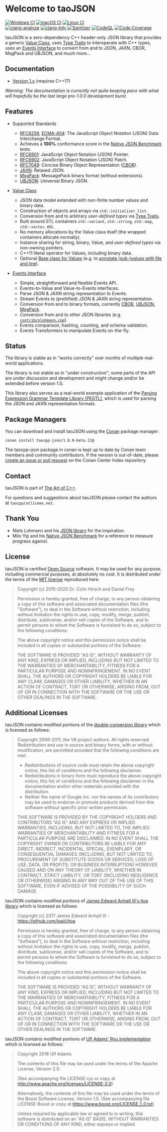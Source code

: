 # Welcome to taoJSON

[![Windows CI](https://github.com/taocpp/json/workflows/Windows/badge.svg)](https://github.com/taocpp/json/actions?query=workflow%3AWindows)
[![macOS CI](https://github.com/taocpp/json/workflows/macOS/badge.svg)](https://github.com/taocpp/json/actions?query=workflow%3AmacOS)
[![Linux CI](https://github.com/taocpp/json/workflows/Linux/badge.svg)](https://github.com/taocpp/json/actions?query=workflow%3ALinux)
<br>
[![clang-analyze](https://github.com/taocpp/json/workflows/clang-analyze/badge.svg)](https://github.com/taocpp/json/actions?query=workflow%3Aclang-analyze)
[![clang-tidy](https://github.com/taocpp/json/workflows/clang-tidy/badge.svg)](https://github.com/taocpp/json/actions?query=workflow%3Aclang-tidy)
[![Sanitizer](https://github.com/taocpp/json/workflows/Sanitizer/badge.svg)](https://github.com/taocpp/json/actions?query=workflow%3ASanitizer)
[![CodeQL](https://github.com/taocpp/json/workflows/CodeQL/badge.svg)](https://github.com/taocpp/json/actions?query=workflow%3ACodeQL)
[![Code Coverage](https://codecov.io/gh/taocpp/json/branch/master/graph/badge.svg?token=ykWa8RRdyk)](https://codecov.io/gh/taocpp/json)

taoJSON is a zero-dependency C++ header-only JSON library that provides a generic [Value Class](doc/Value-Class.md), uses [Type Traits](doc/Type-Traits.md) to interoperate with C++ types, uses an [Events Interface](doc/Events-Interface.md) to convert from and to JSON, JAXN, CBOR, MsgPack and UBJSON, and much more...

## Documentation

* [Version 1.x](doc/README.md) (requires C++17)

*Warning: The documentation is currently not quite keeping pace with what will hopefully be the last large pre-1.0.0 development burst.*

## Features

* Supported Standards

  * [RFC8259], [ECMA-404]: The JavaScript Object Notation (JSON) Data Interchange Format.
  * Achieves a **100%** conformance score in the [Native JSON Benchmark] tests.
  * [RFC6901]: JavaScript Object Notation (JSON) Pointer.
  * [RFC6902]: JavaScript Object Notation (JSON) Patch.
  * [RFC7049]: Concise Binary Object Representation ([CBOR]).
  * [JAXN]: Relaxed JSON.
  * [MsgPack]: MessagePack binary format (without extensions).
  * [UBJSON]: Universal Binary JSON.

* [Value Class](doc/Value-Class.md)

  * JSON data model extended with non-finite number values and binary data.
  * Construction of objects and arrays via `std::initializer_list`.
  * Conversion from and to arbitrary *user-defined types* via [Type Traits](doc/Type-Traits.md).
  * Built around STL containers `std::variant`, `std::string`, `std::map`, `std::vector`, etc.
  * No memory allocations by the Value class itself (the wrapped containers allocate normally).
  * Instance sharing for string, binary, Value, and *user-defined types* via non-owning pointers.
  * C++11 literal operator for Values, including binary data.
  * Optional [Base class for Values](doc/Advanced-Use-Cases.md#custom-base-class-for-values) (e.g. to [annotate (sub-)values with file and line](doc/Advanced-Use-Cases.md#annotate-with-filename-and-line-number)).

* [Events Interface](doc/Events-Interface.md)

  * Simple, straightforward and flexible Events API.
  * Events-to-Value and Value-to-Events interfaces.
  * Parse JSON & JAXN string representation to Events.
  * Stream Events to (prettified) JSON & JAXN string representation.
  * Conversion from and to binary formats, currently [CBOR], [UBJSON], [MsgPack].
  * Conversion from and to *other* JSON libraries (e.g. [`contrib/nlohmann.cpp`](contrib/nlohmann.cpp)).
  * Events comparison, hashing, counting, and schema validation.
  * Events Transformers to manipulate Events on-the-fly.

## Status

The library is stable as in "works correctly" over months of multiple real-world applications.

The library is not stable as in "under construction"; some parts of the API are under discussion and development and might change and/or be extended before version 1.0.

This library also serves as a real-world example application of the [Parsing Expression Grammar Template Library (PEGTL)], which is used for parsing the JSON and JAXN representation formats.

## Package Managers

You can download and install taoJSON using the [Conan](https://github.com/conan-io/conan) package manager:

    conan install taocpp-json/1.0.0-beta.11@

The taocpp-json package in conan is kept up to date by Conan team members and community contributors.
If the version is out-of-date, please [create an issue or pull request](https://github.com/conan-io/conan-center-index) on the Conan Center Index repository.

## Contact

taoJSON is part of [The Art of C++](https://taocpp.github.io/).

For questions and suggestions about taoJSON please contact the authors at `taocpp(at)icemx.net`.

## Thank You

* Niels Lohmann and his [JSON library](https://github.com/nlohmann/json) for the inspiration.
* Milo Yip and his [Native JSON Benchmark] for a reference to measure progress against.

## License

taoJSON is certified [Open Source] software.
It may be used for any purpose, including commercial purposes, at absolutely no cost.
It is distributed under the terms of the [MIT license] reproduced here.

> Copyright (c) 2015-2020 Dr. Colin Hirsch and Daniel Frey
>
> Permission is hereby granted, free of charge, to any person obtaining a copy of this software and associated documentation files (the "Software"), to deal in the Software without restriction, including without limitation the rights to use, copy, modify, merge, publish, distribute, sublicense, and/or sell copies of the Software, and to permit persons to whom the Software is furnished to do so, subject to the following conditions:
>
> The above copyright notice and this permission notice shall be included in all copies or substantial portions of the Software.
>
> THE SOFTWARE IS PROVIDED "AS IS", WITHOUT WARRANTY OF ANY KIND, EXPRESS OR IMPLIED, INCLUDING BUT NOT LIMITED TO THE WARRANTIES OF MERCHANTABILITY, FITNESS FOR A PARTICULAR PURPOSE AND NONINFRINGEMENT. IN NO EVENT SHALL THE AUTHORS OR COPYRIGHT HOLDERS BE LIABLE FOR ANY CLAIM, DAMAGES OR OTHER LIABILITY, WHETHER IN AN ACTION OF CONTRACT, TORT OR OTHERWISE, ARISING FROM, OUT OF OR IN CONNECTION WITH THE SOFTWARE OR THE USE OR OTHER DEALINGS IN THE SOFTWARE.

## Additional Licenses

taoJSON contains modified portions of the [double-conversion library](https://github.com/google/double-conversion) which is licensed as follows:

> Copyright 2006-2011, the V8 project authors. All rights reserved. Redistribution and use in source and binary forms, with or without modification, are permitted provided that the following conditions are met:
>
> * Redistributions of source code must retain the above copyright notice, this list of conditions and the following disclaimer.
> * Redistributions in binary form must reproduce the above copyright notice, this list of conditions and the following disclaimer in the documentation and/or other materials provided with the distribution.
> * Neither the name of Google Inc. nor the names of its contributors may be used to endorse or promote products derived from this software without specific prior written permission.
>
> THIS SOFTWARE IS PROVIDED BY THE COPYRIGHT HOLDERS AND CONTRIBUTORS "AS IS" AND ANY EXPRESS OR IMPLIED WARRANTIES, INCLUDING, BUT NOT LIMITED TO, THE IMPLIED WARRANTIES OF MERCHANTABILITY AND FITNESS FOR A PARTICULAR PURPOSE ARE DISCLAIMED. IN NO EVENT SHALL THE COPYRIGHT OWNER OR CONTRIBUTORS BE LIABLE FOR ANY DIRECT, INDIRECT, INCIDENTAL, SPECIAL, EXEMPLARY, OR CONSEQUENTIAL DAMAGES (INCLUDING, BUT NOT LIMITED TO, PROCUREMENT OF SUBSTITUTE GOODS OR SERVICES; LOSS OF USE, DATA, OR PROFITS; OR BUSINESS INTERRUPTION) HOWEVER CAUSED AND ON ANY THEORY OF LIABILITY, WHETHER IN CONTRACT, STRICT LIABILITY, OR TORT (INCLUDING NEGLIGENCE OR OTHERWISE) ARISING IN ANY WAY OUT OF THE USE OF THIS SOFTWARE, EVEN IF ADVISED OF THE POSSIBILITY OF SUCH DAMAGE.

taoJSON contains modified portions of [James Edward Anhalt III's itoa library](https://github.com/jeaiii/itoa) which is licensed as follows:

> Copyright (c) 2017 James Edward Anhalt III - https://github.com/jeaiii/itoa
>
> Permission is hereby granted, free of charge, to any person obtaining a copy
> of this software and associated documentation files (the "Software"), to deal
> in the Software without restriction, including without limitation the rights
> to use, copy, modify, merge, publish, distribute, sublicense, and/or sell
> copies of the Software, and to permit persons to whom the Software is
> furnished to do so, subject to the following conditions:
>
> The above copyright notice and this permission notice shall be included in all
> copies or substantial portions of the Software.
>
> THE SOFTWARE IS PROVIDED "AS IS", WITHOUT WARRANTY OF ANY KIND, EXPRESS OR
> IMPLIED, INCLUDING BUT NOT LIMITED TO THE WARRANTIES OF MERCHANTABILITY,
> FITNESS FOR A PARTICULAR PURPOSE AND NONINFRINGEMENT. IN NO EVENT SHALL THE
> AUTHORS OR COPYRIGHT HOLDERS BE LIABLE FOR ANY CLAIM, DAMAGES OR OTHER
> LIABILITY, WHETHER IN AN ACTION OF CONTRACT, TORT OR OTHERWISE, ARISING FROM,
> OUT OF OR IN CONNECTION WITH THE SOFTWARE OR THE USE OR OTHER DEALINGS IN THE
> SOFTWARE.

taoJSON contains modified portions of [Ulf Adams' Ryu implementation](https://github.com/ulfjack/ryu) which is licensed as follows:

> Copyright 2018 Ulf Adams
>
> The contents of this file may be used under the terms of the Apache License, Version 2.0.
>
>    (See accompanying file LICENSE.ryu or copy at
>     http://www.apache.org/licenses/LICENSE-2.0)
>
> Alternatively, the contents of this file may be used under the terms of the Boost Software License, Version 1.0.
>    (See accompanying file LICENSE-Boost or copy at
>     https://www.boost.org/LICENSE_1_0.txt)
>
> Unless required by applicable law or agreed to in writing, this software is distributed on an "AS IS" BASIS, WITHOUT WARRANTIES OR CONDITIONS OF ANY KIND, either express or implied.

[CBOR]: http://cbor.io
[ECMA-404]: http://www.ecma-international.org/publications/standards/Ecma-404.htm
[JAXN]: https://github.com/stand-art/jaxn
[JSON Reference]: https://tools.ietf.org/html/draft-pbryan-zyp-json-ref-03
[JSON Schema]: http://json-schema.org/documentation.html
[MsgPack]: http://msgpack.org
[MIT license]: http://www.opensource.org/licenses/mit-license.html
[Native JSON Benchmark]: https://github.com/miloyip/nativejson-benchmark
[Open Source]: http://www.opensource.org/docs/definition.html
[Parsing Expression Grammar Template Library (PEGTL)]: https://github.com/taocpp/PEGTL
[RFC6901]: https://tools.ietf.org/html/rfc6901
[RFC6902]: https://tools.ietf.org/html/rfc6902
[RFC7049]: https://tools.ietf.org/html/rfc7049
[RFC8259]: https://tools.ietf.org/html/rfc8259
[UBJSON]: http://ubjson.org

